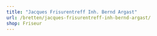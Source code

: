 ```yaml
---
title: "Jacques Frisurentreff Inh. Bernd Argast"
url: /bretten/jacques-frisurentreff-inh-bernd-argast/
shop: Friseur
---
```

